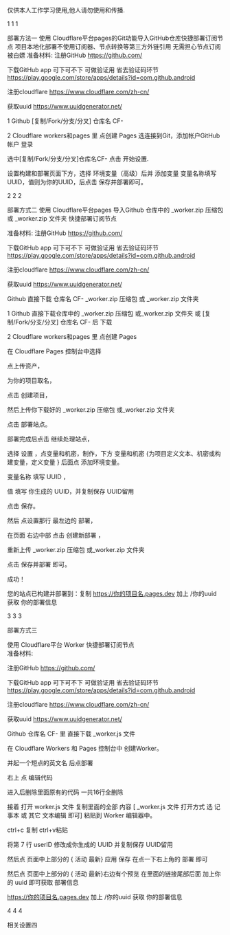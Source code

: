 仅供本人工作学习使用,他人请勿使用和传播.

1
1
1

部署方法一
使用 Cloudflare平台pages的Git功能导入GitHub仓库快捷部署订阅节点
项目本地化部署不使用订阅器、节点转换等第三方外链引用 无需担心节点订阅被白嫖
准备材料:
注册GitHub
https://github.com/

下载GitHub app  可下可不下 可做验证用 省去验证码环节
 https://play.google.com/store/apps/details?id=com.github.android

注册cloudflare
https://www.cloudflare.com/zh-cn/

获取uuid 
https://www.uuidgenerator.net/

1 Github   [复制/Fork/分支/分叉]  仓库名 CF-  

2 Cloudflare workers和pages 里 点创建 Pages 选连接到Git，添加帐户GitHub 帐户 登录  

选中[复制/Fork/分支/分叉]仓库名CF-  点击 开始设置.

设置构建和部署页面下方，选择 环境变量（高级）后并 添加变量 变量名称填写UUID，值则为你的UUID，后点击 保存并部署即可。

2
2
2

部署方式二
使用 Cloudflare平台pages 导入Github 仓库中的 _worker.zip 压缩包或 _worker.zip 文件夹 快捷部署订阅节点


准备材料:
注册GitHub
https://github.com/

下载GitHub app  可下可不下 可做验证用 省去验证码环节
 https://play.google.com/store/apps/details?id=com.github.android

注册cloudflare
https://www.cloudflare.com/zh-cn/

获取uuid 
https://www.uuidgenerator.net/

Github  直接下载 仓库名 CF-
_worker.zip 压缩包
或
 _worker.zip 文件夹


1 Github  直接下载仓库中的 _worker.zip 压缩包 或_worker.zip 文件夹 或 [复制/Fork/分支/分叉]  仓库名 CF- 后 下载 

2 Cloudflare workers和pages 里 点创建 Pages 

在 Cloudflare Pages 控制台中选择 

点上传资产，

为你的项目取名，

点击 创建项目，

然后上传你下载好的 _worker.zip 压缩包 或_worker.zip 文件夹

点击 部署站点。

部署完成后点击 继续处理站点，

选择  设置 ，点变量和机密，制作，下方 变量和机密 {为项目定义文本、机密或构建变量，定义变量 }  后面点 添加环境变量。

变量名称 填写 UUID ，

值 填写 你生成的 UUID，并复制保存 UUID留用

点击 保存。

然后 点设置那行 最左边的 部署，

在页面 右边中部  点击 创建新部署 ，

重新上传  _worker.zip 压缩包 或_worker.zip 文件夹

点击 保存并部署 即可。

成功！

您的站点已构建并部署到：复制 https://你的项目名.pages.dev 加上 /你的uuid     获取 你的部署信息

3
3
3

部署方式三   

  使用 Cloudflare平台 Worker 快捷部署订阅节点   
准备材料:

注册GitHub
https://github.com/

下载GitHub app  可下可不下 可做验证用 省去验证码环节
 https://play.google.com/store/apps/details?id=com.github.android

注册cloudflare
https://www.cloudflare.com/zh-cn/

获取uuid 
https://www.uuidgenerator.net/


Github  仓库名 CF-  里 直接下载  _worker.js 文件



在 Cloudflare Workers 和 Pages 控制台中 创建Worker。

并起一个短点的英文名 后点部署

右上 点 编辑代码

进入后删除里面原有的代码 一共16行全删除

接着 打开 worker.js 文件 复制里面的全部 内容  [ _worker.js 文件 打开方式 选 记事本 或 其它 文本编辑 即可]  粘贴到  Worker 编辑器中。

ctrl+c 复制  ctrl+v粘贴

将第 7 行 userID 修改成你生成的 UUID   并复制保存 UUID留用


然后点 页面中上部分的  { 活动 最新}  应用 保存   在点一下右上角的 部署 即可


然后点 页面中上部分的  { 活动 最新}右边有个预览  在里面的链接尾部后面 加上你的 uuid 即可获取  部署信息



https://你的项目名.pages.dev 加上 /你的uuid     获取 你的部署信息

4
4
4

相关设置四
